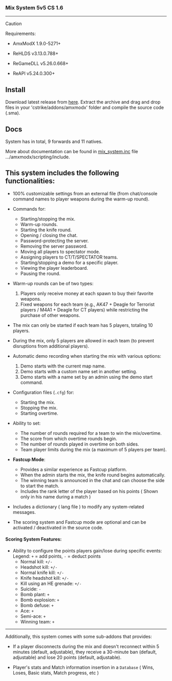 ### Mix System 5v5 CS 1.6

---

> [!CAUTION]
> Requirements:
> 
> - AmxModX 1.9.0-5271+
> 
> - ReHLDS  v3.13.0.788+
> 
> - ReGameDLL v5.26.0.668+
> 
> - ReAPI v5.24.0.300+

## Install
Download latest release from [here](https://github.com/ShadowsAdi/MixSystem/archive/main.zip).
Extract the archive and drag and drop files in your 'cstrike/addons/amxmodx' folder and compile the source code (.sma).

## Docs
System has in total, 9 forwards and 11 natives.

More about documentation can be found in [mix_system.inc](https://github.com/ShadowsAdi/MixSystem/blob/main/scripting/include/mix_system.inc) file .../amxmodx/scripting/include.

## This system includes the following functionalities:

- 100% customizable settings from an external file (from chat/console command names to player weapons during the warm-up round).
- Commands for:
  - Starting/stopping the mix.
  - Warm-up rounds.
  - Starting the knife round.
  - Opening / closing the chat.
  - Password-protecting the server.
  - Removing the server password.
  - Moving all players to spectator mode.
  - Assigning players to CT/T/SPECTATOR teams.
  - Starting/stopping a demo for a specific player.
  - Viewing the player leaderboard.
  - Pausing the round.

- Warm-up rounds can be of two types:
  1. Players only receive money at each spawn to buy their favorite weapons.
  2. Fixed weapons for each team (e.g., AK47 + Deagle for Terrorist players / M4A1 + Deagle for CT players) while restricting the purchase of other weapons.

- The mix can only be started if each team has 5 players, totaling 10 players.
- During the mix, only 5 players are allowed in each team (to prevent disruptions from additional players).
- Automatic demo recording when starting the mix with various options:
  1. Demo starts with the current map name.
  2. Demo starts with a custom name set in another setting.
  3. Demo starts with a name set by an admin using the demo start command.

- Configuration files (`.cfg`) for:
  - Starting the mix.
  - Stopping the mix.
  - Starting overtime.

- Ability to set:
  - The number of rounds required for a team to win the mix/overtime.
  - The score from which overtime rounds begin.
  - The number of rounds played in overtime on both sides.
  - Team player limits during the mix (a maximum of 5 players per team).

- **Fastcup Mode**:
  - Provides a similar experience as Fastcup platform.
  - When the admin starts the mix, the knife round begins automatically.
  - The winning team is announced in the chat and can choose the side to start the match.
  - Includes the rank letter of the player based on his points ( Shown only in his name during a match )

- Includes a dictionary ( lang file ) to modify any system-related messages.
- The scoring system and Fastcup mode are optional and can be activated / deactivated in the source code.

#### Scoring System Features:
- Ability to configure the points players gain/lose during specific events:  
  Legend: `+` = add points, `-` = deduct points
  - Normal kill: `+/-`
  - Headshot kill: `+/-`
  - Normal knife kill: `+/-`
  - Knife headshot kill: `+/-`
  - Kill using an HE grenade: `+/-`
  - Suicide: `-`
  - Bomb plant: `+`
  - Bomb explosion: `+`
  - Bomb defuse: `+`
  - Ace: `+`
  - Semi-ace: `+`
  - Winning team: `+`

---

Additionally, this system comes with some sub-addons that provides:

- If a player disconnects during the mix and doesn't reconnect within 5 minutes (default, adjustable), they receive a 30-minute ban (default, adjustable) and lose 20 points (default, adjustable).

- Player's stats and Match information insertion in a `Database` ( Wins, Loses, Basic stats, Match progress, etc )
